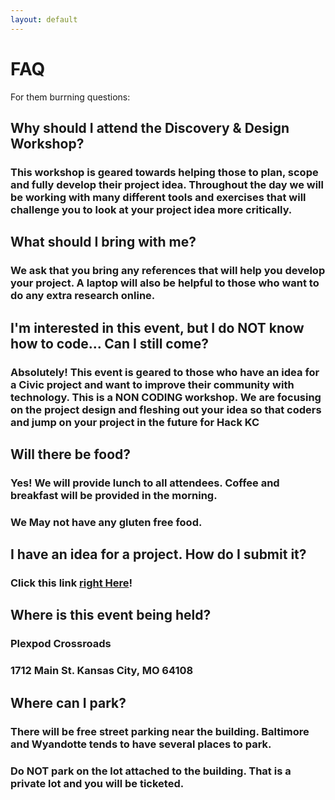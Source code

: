 ```yaml
---
layout: default
---
```


# FAQ

For them burrning questions:


## Why should I attend the Discovery & Design Workshop?

### This workshop is geared towards helping those to plan, scope and fully develop their project idea. Throughout the day we will be working with many different tools and exercises that will challenge you to look at your project idea more critically.  

## What should I bring with me?

### We ask that you bring any references that will help you develop your project. A laptop will also be helpful to those who want to do  any extra research online.

## I'm interested in this event, but I do NOT know how to code... Can I still come?

### Absolutely! This event is geared to those who have an idea for a Civic project and want to improve their community with technology. This is a NON CODING workshop.  We are focusing on the project design and fleshing out your idea so that coders and jump on your project in the future for Hack KC


## Will there be food? 

### Yes! We will provide lunch to all attendees. Coffee and breakfast will be provided in the morning. 

### We May not have any gluten free food.

## I have an idea for a project. How do I submit it?

### Click this link [right Here](https://docs.google.com/forms/d/e/1FAIpQLSeRGU__67RvUxgh5ntLkWugp9S1zA1veW1pEJOqs0gJOxK3Kw/viewform?c=0&w=1)!


## Where is this event being held?

 ### Plexpod Crossroads
 ### 1712 Main St. Kansas City, MO 64108

## Where can I park?

### There will be free street parking near the building. Baltimore and Wyandotte tends to have several places to park.  

### Do NOT park on the lot attached to the building. That is a private lot and you will be ticketed.
